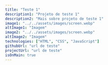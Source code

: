 ```yaml
---
title: "Teste 1"
description1: "Projeto de teste 1"
description2: "Mais sobre projeto de teste 1"
image1: "../../assets/images/screen.webp"
altImage1: "Imagem"
image2: "../../assets/images/screen.webp"
altImage2: "Imagem"
technologies: ["HTML", "CSS", "JavaScript"]
githubUrl: "url de teste"
projectUrl: "url de teste"
isOnMain: true
---
```

